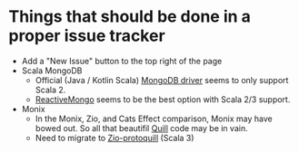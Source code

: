# Things that should be done in a proper issue tracker

-   Add a "New Issue" button to the top right of the page
-   Scala MongoDB
    -   Official (Java / Kotlin Scala) [MongoDB driver](https://www.mongodb.com/docs/drivers/java/sync/current/) seems to only support Scala 2.
    -   [ReactiveMongo](http://reactivemongo.org/) seems to be the best option with Scala 2/3 support.
-   Monix
    -   In the Monix, Zio, and Cats Effect comparison, Monix may have bowed out.
        So all that beautifil [Quill](https://getquill.io) code may be in vain.
    -   Need to migrate to [Zio-protoquill](https://github.com/zio/zio-protoquill) (Scala 3)
